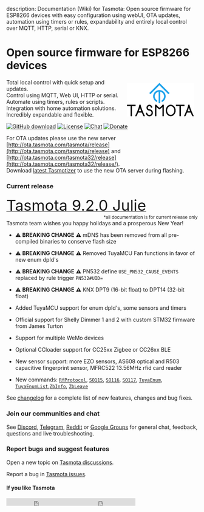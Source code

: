 description: Documentation (Wiki) for Tasmota: Open source firmware for ESP8266 devices with easy configuration using webUI, OTA updates, automation using timers or rules, expandability and entirely local control over MQTT, HTTP, serial or KNX.

# Open source firmware for ESP8266 devices

<img style="margin: 10px 10px; float:right; width:35%" src="_media/frontlogo.svg" alt="Tasmota Logo"></img>
Total local control with quick setup and updates.    
Control using MQTT, Web UI, HTTP or serial.    
Automate using timers, rules or scripts.    
Integration with home automation solutions.    
Incredibly expandable and flexible.     

[![GitHub download](https://img.shields.io/github/downloads/arendst/Tasmota/total.svg?style=flat-square&color=green)](https://github.com/arendst/Tasmota/releases/latest)
[![License](https://img.shields.io/github/license/arendst/Tasmota.svg?style=flat-square)](https://github.com/arendst/Tasmota/blob/development/LICENSE.txt)
[![Chat](https://img.shields.io/discord/479389167382691863.svg?style=flat-square&color=blueviolet)](https://discord.gg/Ks2Kzd4)
[![Donate](https://img.shields.io/badge/donate-PayPal-blue.svg?style=flat-square)](https://paypal.me/tasmota)


For OTA updates please use the new server [http://ota.tasmota.com/tasmota/release](http://ota.tasmota.com/tasmota/release) and [http://ota.tasmota.com/tasmota32/release](http://ota.tasmota.com/tasmota32/release/). <br>
Download [latest Tasmotizer](https://github.com/tasmota/tasmotizer/releases/) to use the new OTA server during flashing.

### Current release 
<a href="https://github.com/arendst/Tasmota/releases/tag/v9.2.0"><span style="font-size:40px;">Tasmota 9.2.0 Julie</span></a><small><span style="float:right">\*all documentation is for current release only</small></span><br>

Tasmota team wishes you happy holidays and a prosperous New Year!

- :warning: **BREAKING CHANGE** :warning: mDNS has been removed from all pre-compiled binaries to conserve flash size 
- :warning: **BREAKING CHANGE** :warning: Removed TuyaMCU Fan functions in favor of new enum dpId's
- :warning: **BREAKING CHANGE** :warning: PN532 define `USE_PN532_CAUSE_EVENTS` replaced by rule trigger `PN532#UID=`
- :warning: **BREAKING CHANGE** :warning: KNX DPT9 (16-bit float) to DPT14 (32-bit float)

- Added TuyaMCU support for enum dpId's, some sensors and timers
- Official support for Shelly Dimmer 1 and 2 with custom STM32 firmware from James Turton
- Support for multiple WeMo devices
- Optional CCloader support for CC25xx Zigbee or CC26xx BLE 
- New sensor support: more EZO sensors, AS608 optical and R503 capacitive fingerprint sensor, MFRC522 13.56MHz rfid card reader
- New commands: [`RfProtocol`](Commands#rfprotocol), [`SO115`](Commands#setoption115), [`SO116`](Commands#setoption116), [`SO117`](Commands#setoption117), [`TuyaEnum`](Commands#tuyaenum), [`TuyaEnumList`](Commands#tuyaenumlist),[`ZbInfo`](Commands#zbinfo), [`ZbLeave`](Commands#zbleave) 

See [changelog](https://github.com/arendst/Tasmota/blob/development/CHANGELOG.md) for a complete list of new features, changes and bug fixes.

### Join our communities and chat
See [Discord](https://discord.gg/Ks2Kzd4), [Telegram](https://t.me/tasmota), [Reddit](https://www.reddit.com/r/tasmota/) or [Google Groups](https://groups.google.com/d/forum/sonoffusers) for general chat, feedback, questions and live troubleshooting.

### Report bugs and suggest features
Open a new topic on [Tasmota discussions](https://github.com/arendst/Tasmota/discussions).

Report a bug in [Tasmota issues](https://github.com/arendst/Tasmota/issues).


#### If you like Tasmota
<iframe src="https://ghbtns.com/github-btn.html?user=arendst&repo=tasmota&type=star&count=true" frameborder="0" scrolling="0" width="170px" height="20px"></iframe><iframe src="https://ghbtns.com/github-btn.html?user=arendst&repo=tasmota&type=fork&count=true" frameborder="0" scrolling="0" width="170px" height="20px"></iframe> 
